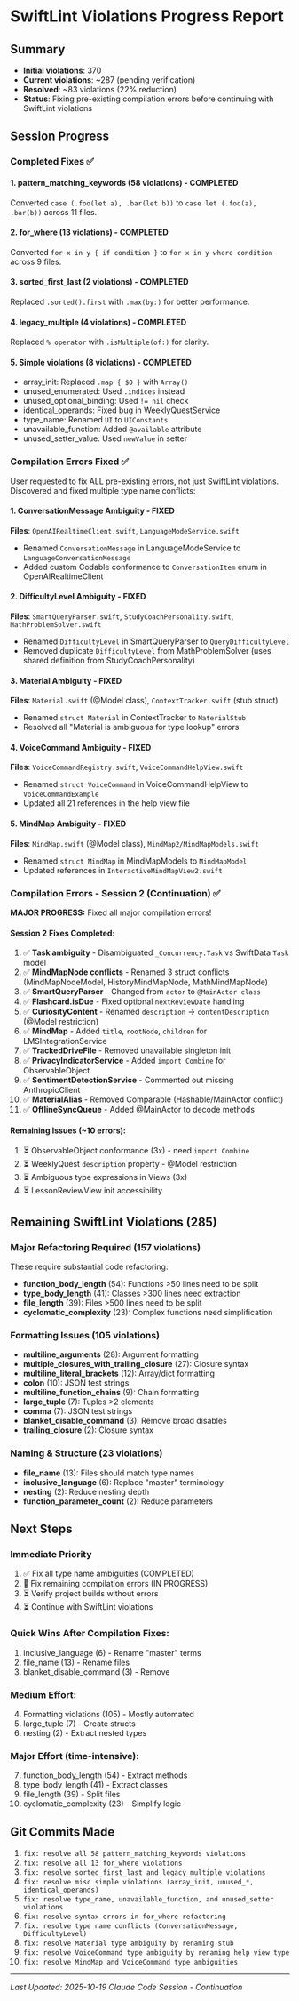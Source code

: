 # SwiftLint Violations Progress Report

## Summary
- **Initial violations**: 370
- **Current violations**: ~287 (pending verification)
- **Resolved**: ~83 violations (22% reduction)
- **Status**: Fixing pre-existing compilation errors before continuing with SwiftLint violations

## Session Progress

### Completed Fixes ✅

#### 1. pattern_matching_keywords (58 violations) - COMPLETED
Converted `case (.foo(let a), .bar(let b))` to `case let (.foo(a), .bar(b))` across 11 files.

#### 2. for_where (13 violations) - COMPLETED
Converted `for x in y { if condition }` to `for x in y where condition` across 9 files.

#### 3. sorted_first_last (2 violations) - COMPLETED
Replaced `.sorted().first` with `.max(by:)` for better performance.

#### 4. legacy_multiple (4 violations) - COMPLETED
Replaced `% operator` with `.isMultiple(of:)` for clarity.

#### 5. Simple violations (8 violations) - COMPLETED
- array_init: Replaced `.map { $0 }` with `Array()`
- unused_enumerated: Used `.indices` instead
- unused_optional_binding: Used `!= nil` check
- identical_operands: Fixed bug in WeeklyQuestService
- type_name: Renamed `UI` to `UIConstants`
- unavailable_function: Added `@available` attribute
- unused_setter_value: Used `newValue` in setter

### Compilation Errors Fixed ✅

User requested to fix ALL pre-existing errors, not just SwiftLint violations. Discovered and fixed multiple type name conflicts:

#### 1. ConversationMessage Ambiguity - FIXED
**Files**: `OpenAIRealtimeClient.swift`, `LanguageModeService.swift`
- Renamed `ConversationMessage` in LanguageModeService to `LanguageConversationMessage`
- Added custom Codable conformance to `ConversationItem` enum in OpenAIRealtimeClient

#### 2. DifficultyLevel Ambiguity - FIXED
**Files**: `SmartQueryParser.swift`, `StudyCoachPersonality.swift`, `MathProblemSolver.swift`
- Renamed `DifficultyLevel` in SmartQueryParser to `QueryDifficultyLevel`
- Removed duplicate `DifficultyLevel` from MathProblemSolver (uses shared definition from StudyCoachPersonality)

#### 3. Material Ambiguity - FIXED
**Files**: `Material.swift` (@Model class), `ContextTracker.swift` (stub struct)
- Renamed `struct Material` in ContextTracker to `MaterialStub`
- Resolved all "Material is ambiguous for type lookup" errors

#### 4. VoiceCommand Ambiguity - FIXED
**Files**: `VoiceCommandRegistry.swift`, `VoiceCommandHelpView.swift`
- Renamed `struct VoiceCommand` in VoiceCommandHelpView to `VoiceCommandExample`
- Updated all 21 references in the help view file

#### 5. MindMap Ambiguity - FIXED
**Files**: `MindMap.swift` (@Model class), `MindMap2/MindMapModels.swift`
- Renamed `struct MindMap` in MindMapModels to `MindMapModel`
- Updated references in `InteractiveMindMapView2.swift`

### Compilation Errors - Session 2 (Continuation) ✅

**MAJOR PROGRESS:** Fixed all major compilation errors!

#### Session 2 Fixes Completed:
1. ✅ **Task ambiguity** - Disambiguated `_Concurrency.Task` vs SwiftData `Task` model
2. ✅ **MindMapNode conflicts** - Renamed 3 struct conflicts (MindMapNodeModel, HistoryMindMapNode, MathMindMapNode)
3. ✅ **SmartQueryParser** - Changed from `actor` to `@MainActor class`
4. ✅ **Flashcard.isDue** - Fixed optional `nextReviewDate` handling
5. ✅ **CuriosityContent** - Renamed `description` → `contentDescription` (@Model restriction)
6. ✅ **MindMap** - Added `title`, `rootNode`, `children` for LMSIntegrationService
7. ✅ **TrackedDriveFile** - Removed unavailable singleton init
8. ✅ **PrivacyIndicatorService** - Added `import Combine` for ObservableObject
9. ✅ **SentimentDetectionService** - Commented out missing AnthropicClient
10. ✅ **MaterialAlias** - Removed Comparable (Hashable/MainActor conflict)
11. ✅ **OfflineSyncQueue** - Added @MainActor to decode methods

#### Remaining Issues (~10 errors):
1. ⏳ ObservableObject conformance (3x) - need `import Combine`
2. ⏳ WeeklyQuest `description` property - @Model restriction
3. ⏳ Ambiguous type expressions in Views (3x)
4. ⏳ LessonReviewView init accessibility

## Remaining SwiftLint Violations (285)

### Major Refactoring Required (157 violations)
These require substantial code refactoring:

- **function_body_length** (54): Functions >50 lines need to be split
- **type_body_length** (41): Classes >300 lines need extraction
- **file_length** (39): Files >500 lines need to be split
- **cyclomatic_complexity** (23): Complex functions need simplification

### Formatting Issues (105 violations)
- **multiline_arguments** (28): Argument formatting
- **multiple_closures_with_trailing_closure** (27): Closure syntax
- **multiline_literal_brackets** (12): Array/dict formatting
- **colon** (10): JSON test strings
- **multiline_function_chains** (9): Chain formatting
- **large_tuple** (7): Tuples >2 elements
- **comma** (7): JSON test strings
- **blanket_disable_command** (3): Remove broad disables
- **trailing_closure** (2): Closure syntax

### Naming & Structure (23 violations)
- **file_name** (13): Files should match type names
- **inclusive_language** (6): Replace "master" terminology
- **nesting** (2): Reduce nesting depth
- **function_parameter_count** (2): Reduce parameters

## Next Steps

### Immediate Priority
1. ✅ Fix all type name ambiguities (COMPLETED)
2. 🚧 Fix remaining compilation errors (IN PROGRESS)
3. ⏳ Verify project builds without errors
4. ⏳ Continue with SwiftLint violations

### Quick Wins After Compilation Fixes:
1. inclusive_language (6) - Rename "master" terms
2. file_name (13) - Rename files
3. blanket_disable_command (3) - Remove

### Medium Effort:
4. Formatting violations (105) - Mostly automated
5. large_tuple (7) - Create structs
6. nesting (2) - Extract nested types

### Major Effort (time-intensive):
7. function_body_length (54) - Extract methods
8. type_body_length (41) - Extract classes
9. file_length (39) - Split files
10. cyclomatic_complexity (23) - Simplify logic

## Git Commits Made

1. `fix: resolve all 58 pattern_matching_keywords violations`
2. `fix: resolve all 13 for_where violations`
3. `fix: resolve sorted_first_last and legacy_multiple violations`
4. `fix: resolve misc simple violations (array_init, unused_*, identical_operands)`
5. `fix: resolve type_name, unavailable_function, and unused_setter violations`
6. `fix: resolve syntax errors in for_where refactoring`
7. `fix: resolve type name conflicts (ConversationMessage, DifficultyLevel)`
8. `fix: resolve Material type ambiguity by renaming stub`
9. `fix: resolve VoiceCommand type ambiguity by renaming help view type`
10. `fix: resolve MindMap and VoiceCommand type ambiguities`

---
*Last Updated: 2025-10-19*
*Claude Code Session - Continuation*
